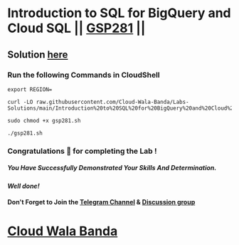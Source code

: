 # Introduction to SQL for BigQuery and Cloud SQL || [GSP281](https://www.cloudskillsboost.google/focuses/2802?parent=catalog) ||

## Solution [here](https://youtu.be/aTiYrXmApyk)

### Run the following Commands in CloudShell
```
export REGION=
```
```
curl -LO raw.githubusercontent.com/Cloud-Wala-Banda/Labs-Solutions/main/Introduction%20to%20SQL%20for%20BigQuery%20and%20Cloud%20SQL/gsp281.sh

sudo chmod +x gsp281.sh

./gsp281.sh
```

### Congratulations 🎉 for completing the Lab !

##### *You Have Successfully Demonstrated Your Skills And Determination.*

#### *Well done!*

#### Don't Forget to Join the [Telegram Channel](https://t.me/cloudwalabanda) & [Discussion group](https://t.me/cloudwalabandachats)

# [Cloud Wala Banda](https://www.youtube.com/@cloudwalabanda)

